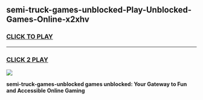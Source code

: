
## semi-truck-games-unblocked-Play-Unblocked-Games-Online-x2xhv
<h3>
<a href="https://premium76.site?title=semi-truck-games-unblocked&ref=25A">CLICK TO PLAY</a></h3>
<hr>

<h3>
<a href="https://premium76.site?title=semi-truck-games-unblocked&ref=25A">CLICK 2 PLAY</a>
  
</h3>

<a href="https://premium76.site?title=semi-truck-games-unblocked&ref=25A"><img src="https://clearcache.store/games.png"></a>


**semi-truck-games-unblocked games unblocked: Your Gateway to Fun and Accessible Online Gaming**
